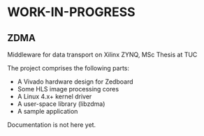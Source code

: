 # WORK-IN-PROGRESS
## ZDMA
Middleware for data transport on Xilinx ZYNQ, MSc Thesis at TUC

The project comprises the following parts:

  * A Vivado hardware design for Zedboard
  * Some HLS image processing cores
  * A Linux 4.x+ kernel driver
  * A user-space library (libzdma)
  * A sample application

Documentation is not here yet.

